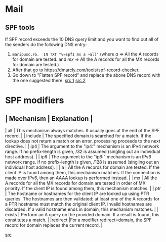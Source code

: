# Mail

## SPF tools
If SPF record exceeds the 10 DNS query limit and you want to find out all of the senders do the
following DNS entry:
1. `maripusc.ro.  IN TXT "v=spf1 mx a ~all"` (where _a_ => All the A records for domain are tested.
   and _mx_ => All the A records for all the MX records for domain are tested.)
2. After that go to https://dmarcly.com/tools/spf-record-checker.
3. Go down to "Flatten SPF record" and replace the above DNS record with the one suggested there.
[src 1](https://dmarcly.com/tools/spf-record-checker)
[src 2](https://www.spfwizard.net/)

# SPF modifiers
| Mechanism | Explanation |
---
| all     | This mechanism always matches. It usually goes at the end of the SPF record.                                                                                                                                                                                                                    |
| include | The specified domain is searched for a match. If the lookup does not return a match or an error, processing proceeds to the next directive.                                                                                                                                                     |
| ip4     | The argument to the "ip4:" mechanism is an IPv4 network range. If no prefix-length is given, /32 is assumed (singling out an individual host address).                                                                                                                                          |
| ip6     | The argument to the "ip6:" mechanism is an IPv6 network range. If no prefix-length is given, /128 is assumed (singling out an individual host address).                                                                                                                                         |
| a       | All the A records for domain are tested. If the client IP is found among them, this mechanism matches. If the connection is made over IPv6, then an AAAA lookup is performed instead.                                                                                                           |
| mx      | All the A records for all the MX records for domain are tested in order of MX priority. If the client IP is found among them, this mechanism matches.                                                                                                                                           |
| ptr     | The hostname or hostnames for the client IP are looked up using PTR queries. The hostnames are then validated: at least one of the A records for a PTR hostname must match the original client IP. Invalid hostnames are discarded. If a valid hostname ends in domain, this mechanism matches. |
| exists  | Perform an A query on the provided domain. If a result is found, this constitutes a match.                                                                                                                                                                                                      |
|redirect 	         |For a modifier redirect=domain, the SPF record for domain replaces the current record.                                                                                                                                                                                                                                                                                                  |

[src](https://dmarcly.com/tools/spf-record-checker)


